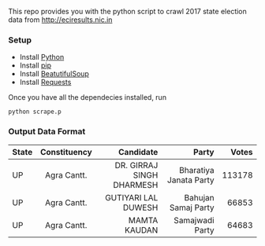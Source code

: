 This repo provides you with the python script to crawl 2017 state election data from http://eciresults.nic.in

### Setup

+ Install [Python](https://www.python.org/downloads/) 
+ Install [pip](https://pip.pypa.io/en/latest/installing/) 
+ Install [BeatutifulSoup](https://www.crummy.com/software/BeautifulSoup/)
+ Install [Requests](http://docs.python-requests.org/en/latest/)

Once you have all the dependecies installed, run

`python scrape.p`

### Output Data Format

| State         | Constituency  | Candidate  		| Party 		| Votes   |
| ------------- |:-------------:| -----------------:|--------------:|--------:|
| UP			|Agra Cantt.	| DR. GIRRAJ SINGH DHARMESH |Bharatiya Janata Party | 113178 |			
| UP			|Agra Cantt.	| GUTIYARI LAL DUWESH |Bahujan Samaj Party | 66853 |		
| UP			|Agra Cantt.	| MAMTA KAUDAN |Samajwadi Party | 64683 |		

